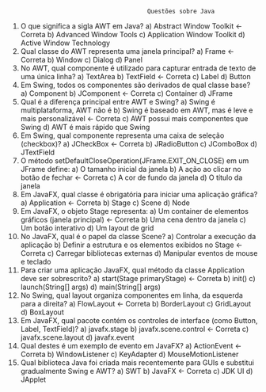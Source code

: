                                            Questões sobre Java

1. O que significa a sigla AWT em Java?
a) Abstract Window Toolkit <- Correta
b) Advanced Window Tools
c) Application Window Toolkit
d) Active Window Technology
2. Qual classe do AWT representa uma janela principal?
a) Frame <- Correta
b) Window
c) Dialog
d) Panel
3. No AWT, qual componente é utilizado para capturar entrada de texto de uma única linha?
a) TextArea
b) TextField <- Correta
c) Label
d) Button
4. Em Swing, todos os componentes são derivados de qual classe base?
a) Component
b) JComponent <- Correta
c) Container
d) JFrame
5. Qual é a diferença principal entre AWT e Swing?
a) Swing é multiplataforma, AWT não é
b) Swing é baseado em AWT, mas é leve e mais personalizável <- Correta
c) AWT possui mais componentes que Swing
d) AWT é mais rápido que Swing
6. Em Swing, qual componente representa uma caixa de seleção (checkbox)?
a) JCheckBox <- Correta
b) JRadioButton
c) JComboBox
d) JTextField
7. O método setDefaultCloseOperation(JFrame.EXIT_ON_CLOSE) em um JFrame define:
a) O tamanho inicial da janela
b) A ação ao clicar no botão de fechar <- Correta
c) A cor de fundo da janela
d) O título da janela
8. Em JavaFX, qual classe é obrigatória para iniciar uma aplicação gráfica?
a) Application <- Correta
b) Stage
c) Scene
d) Node
9. Em JavaFX, o objeto Stage representa:
a) Um container de elementos gráficos (janela principal) <- Correta
b) Uma cena dentro da janela
c) Um botão interativo
d) Um layout de grid
10. No JavaFX, qual é o papel da classe Scene?
a) Controlar a execução da aplicação
b) Definir a estrutura e os elementos exibidos no Stage <- Correta
c) Carregar bibliotecas externas
d) Manipular eventos de mouse e teclado
11. Para criar uma aplicação JavaFX, qual método da classe Application deve ser sobrescrito?
a) start(Stage primaryStage) <- Correta
b) init()
c) launch(String[] args)
d) main(String[] args)
12. No Swing, qual layout organiza componentes em linha, da esquerda para a direita?
a) FlowLayout <- Correta
b) BorderLayout
c) GridLayout
d) BoxLayout
13. Em JavaFX, qual pacote contém os controles de interface (como Button, Label, TextField)?
a) javafx.stage
b) javafx.scene.control <- Correta
c) javafx.scene.layout
d) javafx.event
14. Qual destes é um exemplo de evento em JavaFX?
a) ActionEvent <- Correta
b) WindowListener
c) KeyAdapter
d) MouseMotionListener
15. Qual biblioteca Java foi criada mais recentemente para GUIs e substitui gradualmente Swing e AWT?
a) SWT
b) JavaFX <- Correta
c) JDK UI
d) JApplet

